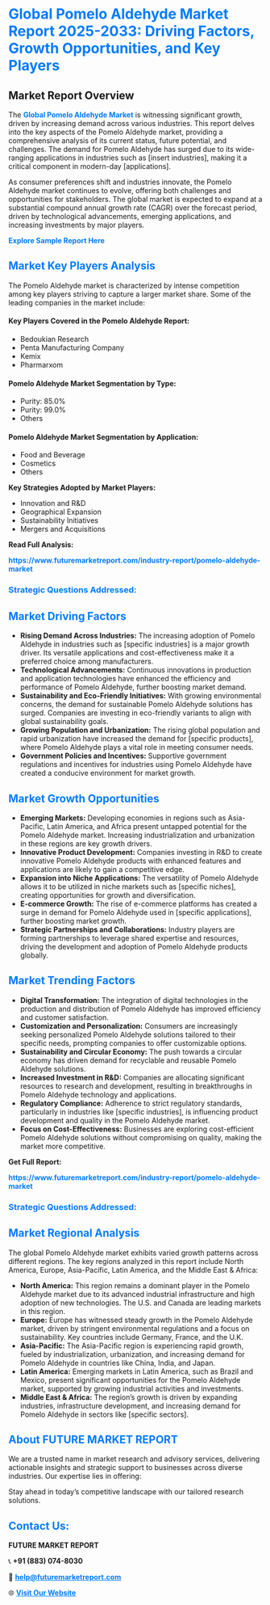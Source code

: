 <h1 style="color: #007BFF;">Global Pomelo Aldehyde Market Report 2025-2033: Driving Factors, Growth Opportunities, and Key Players</h1>

<section id="overview">
<h2>Market Report Overview</h2>
<p>The <a href="https://www.futuremarketreport.com/industry-report/pomelo-aldehyde-market" style="color: #007BFF; text-decoration: none;"><strong>Global Pomelo Aldehyde Market</strong></a> is witnessing significant growth, driven by increasing demand across various industries. This report delves into the key aspects of the Pomelo Aldehyde market, providing a comprehensive analysis of its current status, future potential, and challenges. The demand for Pomelo Aldehyde has surged due to its wide-ranging applications in industries such as [insert industries], making it a critical component in modern-day [applications].</p>
<p>As consumer preferences shift and industries innovate, the Pomelo Aldehyde market continues to evolve, offering both challenges and opportunities for stakeholders. The global market is expected to expand at a substantial compound annual growth rate (CAGR) over the forecast period, driven by technological advancements, emerging applications, and increasing investments by major players.</p>
</section>

<section id="overview">
<p><a href="https://www.futuremarketreport.com/request-sample/reportId=53460" style="color: #007BFF; text-decoration: none;"><strong>Explore Sample Report Here</strong></a></p>
</section>

<section id="key-players">
<h2 style="color: #007BFF;">Market Key Players Analysis</h2>
<p>The Pomelo Aldehyde market is characterized by intense competition among key players striving to capture a larger market share. Some of the leading companies in the market include:</p>
<h4>Key Players Covered in the Pomelo Aldehyde Report:</h4>
<ul><li>Bedoukian Research</li><li>Penta Manufacturing Company</li><li>Kemix</li><li>Pharmarxom</li></ul>
<h4>Pomelo Aldehyde Market Segmentation by Type:</h4>
<ul><li>Purity: 85.0%</li><li>Purity: 99.0%</li><li>Others</li></ul>

<h4>Pomelo Aldehyde Market Segmentation by Application:</h4>
<ul><li>Food and Beverage</li><li>Cosmetics</li><li>Others</li></ul>
<p><strong>Key Strategies Adopted by Market Players:</strong></p>
<ul>
<li>Innovation and R&D</li>
<li>Geographical Expansion</li>
<li>Sustainability Initiatives</li>
<li>Mergers and Acquisitions</li>
</ul>
</section>

<section>
<p><strong>Read Full Analysis: </strong></p><a href="https://www.futuremarketreport.com/industry-report/pomelo-aldehyde-market" style="color: #007BFF; text-decoration: none;"><strong>https://www.futuremarketreport.com/industry-report/pomelo-aldehyde-market</strong></a>
<h3 style="color: #007BFF;">Strategic Questions Addressed:</h3>
</section>

<section id="driving-factors">
<h2 style="color: #007BFF;">Market Driving Factors</h2>
<ul>
<li><strong>Rising Demand Across Industries:</strong> The increasing adoption of Pomelo Aldehyde in industries such as [specific industries] is a major growth driver. Its versatile applications and cost-effectiveness make it a preferred choice among manufacturers.</li>
<li><strong>Technological Advancements:</strong> Continuous innovations in production and application technologies have enhanced the efficiency and performance of Pomelo Aldehyde, further boosting market demand.</li>
<li><strong>Sustainability and Eco-Friendly Initiatives:</strong> With growing environmental concerns, the demand for sustainable Pomelo Aldehyde solutions has surged. Companies are investing in eco-friendly variants to align with global sustainability goals.</li>
<li><strong>Growing Population and Urbanization:</strong> The rising global population and rapid urbanization have increased the demand for [specific products], where Pomelo Aldehyde plays a vital role in meeting consumer needs.</li>
<li><strong>Government Policies and Incentives:</strong> Supportive government regulations and incentives for industries using Pomelo Aldehyde have created a conducive environment for market growth.</li>
</ul>
</section>

<section id="growth-opportunities">
<h2 style="color: #007BFF;">Market Growth Opportunities</h2>
<ul>
<li><strong>Emerging Markets:</strong> Developing economies in regions such as Asia-Pacific, Latin America, and Africa present untapped potential for the Pomelo Aldehyde market. Increasing industrialization and urbanization in these regions are key growth drivers.</li>
<li><strong>Innovative Product Development:</strong> Companies investing in R&D to create innovative Pomelo Aldehyde products with enhanced features and applications are likely to gain a competitive edge.</li>
<li><strong>Expansion into Niche Applications:</strong> The versatility of Pomelo Aldehyde allows it to be utilized in niche markets such as [specific niches], creating opportunities for growth and diversification.</li>
<li><strong>E-commerce Growth:</strong> The rise of e-commerce platforms has created a surge in demand for Pomelo Aldehyde used in [specific applications], further boosting market growth.</li>
<li><strong>Strategic Partnerships and Collaborations:</strong> Industry players are forming partnerships to leverage shared expertise and resources, driving the development and adoption of Pomelo Aldehyde products globally.</li>
</ul>
</section>

<section id="trending-factors">
<h2 style="color: #007BFF;">Market Trending Factors</h2>
<ul>
<li><strong>Digital Transformation:</strong> The integration of digital technologies in the production and distribution of Pomelo Aldehyde has improved efficiency and customer satisfaction.</li>
<li><strong>Customization and Personalization:</strong> Consumers are increasingly seeking personalized Pomelo Aldehyde solutions tailored to their specific needs, prompting companies to offer customizable options.</li>
<li><strong>Sustainability and Circular Economy:</strong> The push towards a circular economy has driven demand for recyclable and reusable Pomelo Aldehyde solutions.</li>
<li><strong>Increased Investment in R&D:</strong> Companies are allocating significant resources to research and development, resulting in breakthroughs in Pomelo Aldehyde technology and applications.</li>
<li><strong>Regulatory Compliance:</strong> Adherence to strict regulatory standards, particularly in industries like [specific industries], is influencing product development and quality in the Pomelo Aldehyde market.</li>
<li><strong>Focus on Cost-Effectiveness:</strong> Businesses are exploring cost-efficient Pomelo Aldehyde solutions without compromising on quality, making the market more competitive.</li>
</ul>
</section>

<section>
<p><strong>Get Full Report: </strong></p><a href="https://www.futuremarketreport.com/industry-report/pomelo-aldehyde-market" style="color: #007BFF; text-decoration: none;"><strong>https://www.futuremarketreport.com/industry-report/pomelo-aldehyde-market</strong></a>
<h3 style="color: #007BFF;">Strategic Questions Addressed:</h3>
</section>


<section id="regional-analysis">
<h2 style="color: #007BFF;">Market Regional Analysis</h2>
<p>The global Pomelo Aldehyde market exhibits varied growth patterns across different regions. The key regions analyzed in this report include North America, Europe, Asia-Pacific, Latin America, and the Middle East & Africa:</p>
<ul>
<li><strong>North America:</strong> This region remains a dominant player in the Pomelo Aldehyde market due to its advanced industrial infrastructure and high adoption of new technologies. The U.S. and Canada are leading markets in this region.</li>
<li><strong>Europe:</strong> Europe has witnessed steady growth in the Pomelo Aldehyde market, driven by stringent environmental regulations and a focus on sustainability. Key countries include Germany, France, and the U.K.</li>
<li><strong>Asia-Pacific:</strong> The Asia-Pacific region is experiencing rapid growth, fueled by industrialization, urbanization, and increasing demand for Pomelo Aldehyde in countries like China, India, and Japan.</li>
<li><strong>Latin America:</strong> Emerging markets in Latin America, such as Brazil and Mexico, present significant opportunities for the Pomelo Aldehyde market, supported by growing industrial activities and investments.</li>
<li><strong>Middle East & Africa:</strong> The region’s growth is driven by expanding industries, infrastructure development, and increasing demand for Pomelo Aldehyde in sectors like [specific sectors].</li>
</ul>
</section>

<footer>
<h2 style="color: #007BFF;">About FUTURE MARKET REPORT</h2>
<p>We are a trusted name in market research and advisory services, delivering actionable insights and strategic support to businesses across diverse industries. Our expertise lies in offering:</p>

<p>Stay ahead in today’s competitive landscape with our tailored research solutions.</p>

<h2 style="color: #007BFF;">Contact Us:</h2>
<p><strong>FUTURE MARKET REPORT</strong></p>
<p>📞 <strong>+91 (883) 074-8030</strong></p>
<p>📧 <strong><a href="mailto:help@futuremarketreport.com" style="color: #007BFF;">help@futuremarketreport.com</a></strong></p>
<p>🌐 <strong><a href="https://www.futuremarketreport.com/" style="color: #007BFF;">Visit Our Website</a></strong></p>
</footer>